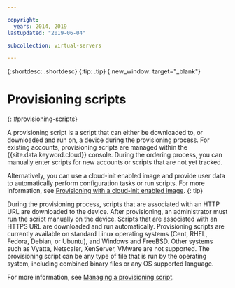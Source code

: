 ```yaml
---

copyright:
  years: 2014, 2019
lastupdated: "2019-06-04"

subcollection: virtual-servers

---
```


{:shortdesc: .shortdesc}
{:tip: .tip}
{:new_window: target="_blank"}

# Provisioning scripts
{: #provisioning-scripts}

A provisioning script is a script that can either be downloaded to, or downloaded and run on, a device during the provisioning process. For existing accounts, provisioning scripts are managed within the {{site.data.keyword.cloud}} console. During the ordering process, you can manually enter scripts for new accounts or scripts that are not yet tracked.

Alternatively, you can use a cloud-init enabled image and provide user data to automatically perform configuration tasks or run scripts. For more information, see [Provisioning with a cloud-init enabled image](/docs/infrastructure/image-templates?topic=image-templates-provisioning-with-a-cloud-init-enabled-image).
{: tip}

During the provisioning process, scripts that are associated with an HTTP URL are downloaded to the device. After provisioning, an administrator must run the script manually on the device. Scripts that are associated with an HTTPS URL are downloaded and run automatically. Provisioning scripts are currently available on standard Linux operating systems (Cent, RHEL, Fedora, Debian, or Ubuntu), and Windows and FreeBSD. Other systems such as Vyatta, Netscaler, XenServer, VMware are not supported. The provisioning script can be any type of file that is run by the operating system, including combined binary files or any OS supported language.

For more information, see [Managing a provisioning script](/docs/vsi?topic=virtual-servers-managing-a-provisioning-script#managing-a-provisioning-script).

